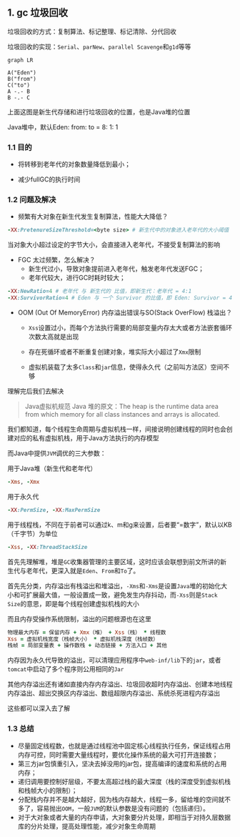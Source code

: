 ## 1. gc 垃圾回收

垃圾回收的方式：复制算法、标记整理、标记清除、分代回收

垃圾回收的实现：`Serial`、`parNew`、`parallel Scavenge`和`g1d`等等

```mermaid
graph LR
	
A("Eden")
B("from")
C("to")
A -.- B
B -.- C
```

上面这图是新生代存储和进行垃圾回收的位置，也是Java堆的位置

Java堆中，默认Eden: from: to = 8: 1: 1

### 1.1 目的

- 将转移到老年代的对象数量降低到最小；

- 减少fullGC的执行时间 

### 1.2 问题及解决

- 频繁有大对象在新生代发生复制算法，性能大大降低？

```ruby
-XX:PretenureSizeThreshold=<byte size> # 新生代中的对象进入老年代的大小阈值
```

当对象大小超过设定的字节大小，会直接进入老年代，不接受复制算法的影响

- FGC 太过频繁，怎么解决？
  - 新生代过小，导致对象提前进入老年代，触发老年代发送FGC；
  - 老年代较大，进行GC时耗时较大；

```ruby
-XX:NewRatio=4 # 老年代 与 新生代的 比值，即新生代：老年代 = 4:1 
-XX:SurvivorRatio=4 # Eden 与 一个 Survivor 的比值，即 Eden: Survivor = 4:1
```

- OOM (Out Of MemoryError) 内存溢出错误与SO(Stack OverFlow) 栈溢出？

  - `Xss`设置过小，而每个方法执行需要的局部变量内存太大或者方法嵌套循环次数太高就是出现

  - 存在死循环或者不断重复创建对象，堆实际大小超过了`Xmx`限制

  - 虚拟机装载了太多`Class`和`jar`信息，使得永久代（之前叫方法区）空间不够

理解完后我们去解决

>  Java虚拟机规范 Java 堆的原文：The heap is the runtime data area from which memory for all class instances and arrays is allocated.

我们都知道，每个线程生命周期与虚拟机栈一样，间接说明创建线程的同时也会创建对应的私有虚拟机栈，用于Java方法执行的内存模型

而Java中提供`JVM`调优的三大参数：

用于Java堆（新生代和老年代）

```ruby
-Xms, -Xmx
```

用于永久代

```ruby
-XX:PermSize, -XX:MaxPermSize
```

用于线程栈，不同在于前者可以通过k、m和g来设置，后者要“=数字”，默认以KB（千字节）为单位

```ruby
-Xss, -XX:ThreadStackSize
```

首先先理解堆，堆是`GC`收集器管理的主要区域，这时应该会联想到前文所讲的新生代与老年代，更深入就是`Eden`、`From`和`To`了。

首先先分类，内存溢出有栈溢出和堆溢出，`-Xms`和`-Xms`是设置`Java`堆的初始化大小和可扩展最大值，一般设置成一致，避免发生内存抖动，而`-Xss`则是`Stack Size`的意思，即是每个线程创建虚拟机栈的大小

而且内存受操作系统限制，溢出的问题根源也在这里

```ruby
物理最大内存 = 保留内存 + Xmx（堆） + Xss（栈） * 线程数
Xss = 虚拟机栈宽度（栈帧大小） * 虚拟机栈深度（栈帧数）
栈帧 = 局部变量表 + 操作数栈 + 动态链接 + 方法入口 + 其他
```

内存因为永久代导致的溢出，可以清理应用程序中`web-inf/lib`下的`jar`，或者`tomcat`中启动了多个程序则公用相同的`Jar`

其他内存溢出还有诸如直接内存内存溢出、垃圾回收超时内存溢出、创建本地线程内存溢出、超出交换区内存溢出、数组超限内存溢出、系统杀死进程内存溢出

这些都可以深入去了解

### 1.3 总结

- 尽量固定线程数，也就是通过线程池中固定核心线程执行任务，保证线程占用内存可控，同时需要大量线程时，要优化操作系统的最大可打开连接数；
- 第三方jar包慎重引入，坚决去掉没用的jar包，提高编译的速度和系统的占用内存；
- 递归调用要控制好层级，不要太高超过栈的最大深度（栈的深度受到虚拟机栈和栈帧大小的限制）；
- 分配栈内存并不是越大越好，因为栈内存越大，线程一多，留给堆的空间就不多了，容易抛出`OOM`，一般`JVM`的默认参数是没有问题的（包括递归）。
- 对于大对象或者大量的内存申请，大对象要分片处理，即相当于对持久层数据库的分片处理，提高处理性能，减少对象生命周期

